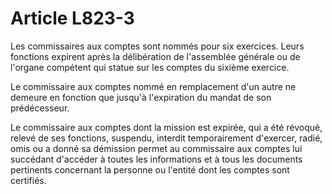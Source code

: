 # Article L823-3

<p>Les commissaires aux comptes sont nommés pour six exercices. Leurs fonctions expirent après la délibération de l'assemblée générale ou de l'organe compétent qui statue sur les comptes du sixième exercice.</p><p>Le commissaire aux comptes nommé en remplacement d'un autre ne demeure en fonction que jusqu'à l'expiration du mandat de son prédécesseur.</p><p>Le commissaire aux comptes dont la mission est expirée, qui a été révoqué, relevé de ses fonctions, suspendu, interdit temporairement d'exercer, radié, omis ou a donné sa démission permet au commissaire aux comptes lui succédant d'accéder à toutes les informations et à tous les documents pertinents concernant la personne ou l'entité dont les comptes sont certifiés. </p>